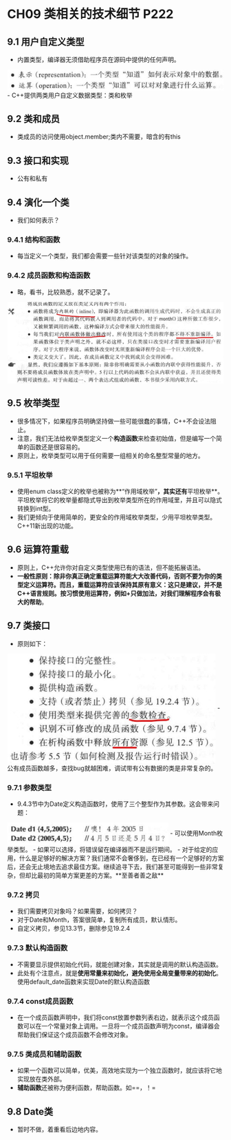 # CH09 类相关的技术细节 P222

## 9.1 用户自定义类型
- 内置类型，编译器无须借助程序员在源码中提供的任何声明。
<img src="01.jpg" style="zoom 100%" div align="center"> 
- C++提供两类用户自定义数据类型：类和枚举

## 9.2 类和成员
- 类成员的访问使用object.member;类内不需要，暗含的有this

## 9.3 接口和实现
- 公有和私有

## 9.4 演化一个类
- 我们如何表示？

### 9.4.1 结构和函数
- 每当定义一个类型，我们都会需要一些针对该类型的对象的操作。

### 9.4.2 成员函数和构造函数
- 略，看书，比较熟悉，就不记录了。
<img src="02.jpg" style="zoom 100%" div align="center"> 

## 9.5 枚举类型
- 很多情况下，如果程序员明确坚持做一些可能很蠢的事情，C++不会设法阻止。
- 注意，我们无法给枚举类型定义一个**构造函数**来检查初始值，但是编写一个简单的函数还是很容易的。
- 原则上，枚举类型可以用于任何需要一组相关的命名整型常量的地方。

### 9.5.1 平坦枚举
- 使用enum class定义的枚举也被称为**“作用域枚举”**，其实还有**平坦枚举**。平坦枚举将它的枚举量都隐式导出到枚举类型所在的作用域里，并且可以隐式转换到int型。
- 我们更倾向于使用简单的，更安全的作用域枚举类型，少用平坦枚举类型。C++11新出现的功能。

## 9.6 运算符重载
- 原则上，C++允许你对自定义类型使用已有的语法，但不能拓展语法。
- **一般性原则：除非你真正确定重载运算符能大大改善代码，否则不要为你的类型定义运算符。而且，重载运算符应该保持其原有意义：这只是建议，并不是C++语言规则。按习惯使用运算符，例如+只做加法，对我们理解程序会有极大的帮助**。

## 9.7 类接口
- 原则如下：
<img src="03.jpg" style="zoom 100%" div align="center"> 
- 公有成员函数越多，查找bug就越困难，调试带有公有数据的类是非常复杂的。

### 9.7.1 参数类型
- 9.4.3节中为Date定义构造函数时，使用了三个整型作为其参数。这会带来问题：
<img src="04.jpg" style="zoom 100%" div align="center">
- 可以使用Month枚举类型。
- 如果可以选择，将错误留在编译器而不是运行期间。
- 对于给定的应用，什么是足够好的解决方案？我们通常不会奢侈到，在已经有一个足够好的方案后，还会无止境地去追求最佳方案。继续追寻下去，我们甚至可能得到一些非常复杂，但却比最初的简单方案更差的方案。**至善者善之敌**

### 9.7.2 拷贝
- 我们需要拷贝对象吗？如果需要，如何拷贝？
- 对于Date和Month，答案很简单，复制所有成员，默认情形。
- 自定义拷贝，参见13.3节，删除参见19.2.4

### 9.7.3 默认构造函数
- 不需要显示提供初始化代码，就能创建对象，其实就是调用的默认构造函数。
- 此处有个注意点，就是**使用常量来初始化，避免使用全局变量带来的初始化**。使用default_date函数来实现Date的默认构造函数

### 9.7.4 const成员函数
- 在一个成员函数声明中，我们将const放置参数列表右边，就表示这个成员函数可以在一个常量对象上调用。一旦将一个成员函数声明为const，编译器会帮助我们保证这个成员函数不会修改对象。

### 9.7.5 类成员和辅助函数
- 如果一个函数可以简单，优美，高效地实现为一个独立函数时，就应该将它地实现放在类外部。
- **辅助函数**还被称为便利函数，帮助函数。如==，！=

## 9.8 Date类
- 暂时不做，着重看后边地内容。